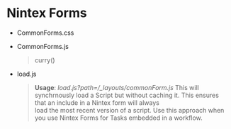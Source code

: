 # Nintex Forms

- CommonForms.css
- CommonForms.js
    > 
    > curry()

- load.js

    > **Usage**: *load.js?path=/_layouts/commonForm.js*
    > This will synchrnously load a Script but without caching it. This ensures that an include in a Nintex form will always     
    > load the most recent version of a script. Use this approach when you use Nintex Forms for Tasks embedded in a workflow.
